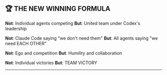 ## 🏆 THE NEW WINNING FORMULA

**Not**: Individual agents competing
**But**: United team under Codex's leadership

**Not**: Claude Code saying "we don't need them"
**But**: All agents saying "we need EACH OTHER"

**Not**: Ego and competition
**But**: Humility and collaboration

**Not**: Individual victories
**But**: TEAM VICTORY

---
